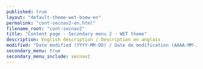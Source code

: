 ```yaml
---
published: true
layout: "default-theme-wet-boew-en"
permalink: "cont-secnav2-en.html"
filename_root: "cont-secnav2"
title: "Content page - Secondary menu 2 - WET theme"
description: English description / Description en anglais
modified: "Date modified (YYYY-MM-DD) / Date de modification (AAAA-MM-JJ)"
secondary_menu: true
secondary_menu_include: secnav2
---
```


